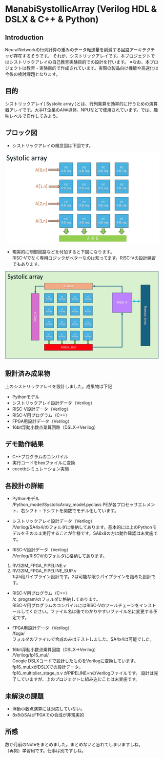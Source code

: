 # ManabiSystollicArray (Verilog HDL & DSLX & C++ & Python)

## Introduction

NeuralNetworkの行列計算の重みのデータ転送量を削減する回路アーキテクチャが存在するそうです。
それが、シストリックアレイです。本プロジェクトではシストリックアレイの自己教育実験目的での設計を行います。
※なお、本プロジェクトは教育・実験目的で作成されています。実際の製品向け機能や高速化は今後の検討課題となります。

## 目的

シストリックアレイ( Systolic array )とは、行列乗算を効率的に行うための演算器アレイです。大手IT企業のAI半導体、NPUなどで使用されています。では、趣味レベルで自作してみよう。

## ブロック図

- シストリックアレイの概念図は下図です。<br>

![シストリックアレイ](https://github.com/rmbmp717/ManabiSystolicArray/blob/main/image/SA_zu.jpg?raw=true)

- 現実的に制御回路などを付加すると下図になります。<br>
RISC-Vでなく専用ロジックがベターなのは知ってます。RISC-Vの設計練習でもあります。<br>

![現実的なシストリックアレイ](https://github.com/rmbmp717/ManabiSystolicArray/blob/main/image/SA_zu2.jpg?raw=true)

## 設計済み成果物

上のシストリックアレイを設計しました。成果物は下記

- Pythonモデル
- シストリックアレイ設計データ（Verilog）
- RISC-V設計データ（Verilog）
- RISC-V用プログラム（C++）
- FPGA用設計データ（Verilog）
- 16bit浮動小数点乗算回路（DSLX→Verilog）

## デモ動作結果

- C++プログラムのコンパイル
- 実行コードをhexファイルに変換
- cocotbシミュレーション実施

## 各設計の詳細

- Pythonモデル <br>
/Python_model/SystolicArray_model.pyclass PEが各プロセッサエレメント、右シフト・下シフトを関数でモデル化しています。

- シストリックアレイ設計データ（Verilog）<br>
/Verilog/SA4x4/のフォルダに格納してあります。基本的には上のPythonモデルをそのまま実行することが仕様です。SA8x8の方は動作確認は未実施です。

- RISC-V設計データ（Verilog）<br>
/Verilog/RISCV/のフォルダに格納してあります。<br>
1. RV32IM_FPGA_PIPELINE.v <br>
2. RV32IM_FPGA_PIPELINE_SUP.v <br>
1は5段パイプライン設計です。2は可能な限りパイプラインを詰めた設計です。

- RISC-V用プログラム（C++）<br>
/c_program/のフォルダに格納してあります。<br>
RISC-V用プログラムのコンパイルにはRISC-Vのツールチェーンをインストールしてください。ファイル名は後でわかりやすいファイル名に変更する予定です。<br>

- FPGA用設計データ（Verilog）<br>
/fpga/ <br>
フォルダのファイルで合成のみはテストしました。SA4x4は可能でした。<br>

- 16bit浮動小数点乗算回路（DSLX→Verilog）<br>
/Verilog/fp16_mul/ <br>
Google DSLXコードで設計したものをVerilogに変換しています。
fp16_mul.xがDSLXでの設計データ。 <br>
fp16_multiplier_stage_n.v がPIPELINE=nのVerilogファイルです。
設計は完了していますが、上のプロジェクトに組み込むことは未実施です。

## 未解決の課題

- 浮動小数点演算には対応していない。
- 8x8のSAはFPGAでの合成が非現実的

## 所感

数か月前のNoteをまとめました。まとめないと忘れてしまいますしね。<br>
（再掲）学習用です。仕事は別ですしね。


